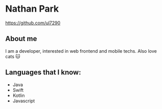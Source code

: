 # Nathan Park
https://github.com/ul7290

## About me
I am a developer, interested in web frontend and mobile techs.
Also love cats 🐱

## Languages that I know:
- Java
- Swift
- Kotlin
- Javascript